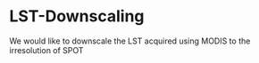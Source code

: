 # LST-Downscaling
We would like to downscale the LST acquired using MODIS to the irresolution of SPOT
